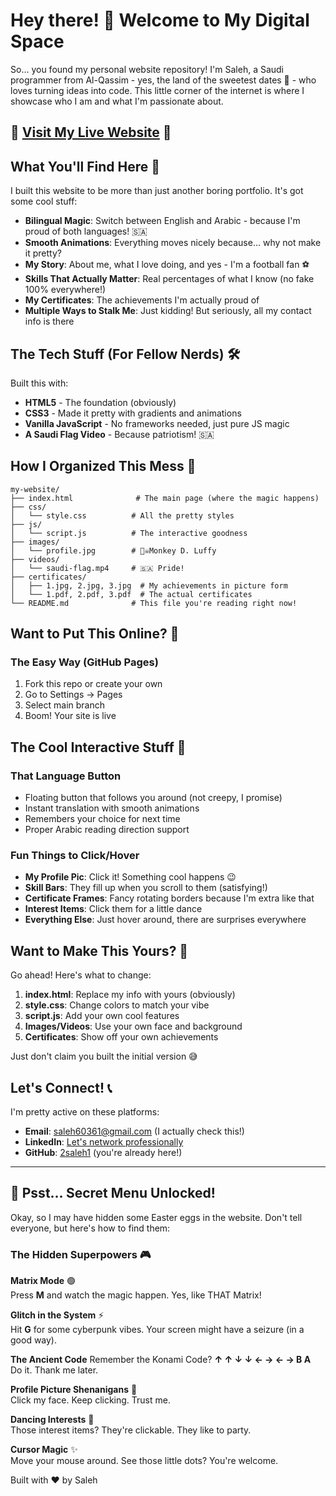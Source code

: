 # Hey there! 👋 Welcome to My Digital Space

So... you found my personal website repository! I'm Saleh, a Saudi programmer from Al-Qassim - yes, the land of the sweetest dates 🌴 - who loves turning ideas into code. This little corner of the internet is where I showcase who I am and what I'm passionate about.

## 🚀 **[Visit My Live Website](https://2saleh1.github.io/personal-website/)** 🚀

## What You'll Find Here 🌟

I built this website to be more than just another boring portfolio. It's got some cool stuff:

- **Bilingual Magic**: Switch between English and Arabic - because I'm proud of both languages! 🇸🇦
- **Smooth Animations**: Everything moves nicely because... why not make it pretty?
- **My Story**: About me, what I love doing, and yes - I'm a football fan ⚽
- **Skills That Actually Matter**: Real percentages of what I know (no fake 100% everywhere!)
- **My Certificates**: The achievements I'm actually proud of
- **Multiple Ways to Stalk Me**: Just kidding! But seriously, all my contact info is there

## The Tech Stuff (For Fellow Nerds) 🛠️

Built this with:
- **HTML5** - The foundation (obviously)
- **CSS3** - Made it pretty with gradients and animations
- **Vanilla JavaScript** - No frameworks needed, just pure JS magic
- **A Saudi Flag Video** - Because patriotism! 🇸🇦

## How I Organized This Mess 📁

```
my-website/
├── index.html              # The main page (where the magic happens)
├── css/
│   └── style.css          # All the pretty styles
├── js/
│   └── script.js          # The interactive goodness
├── images/
│   └── profile.jpg        # 🏴‍☠️Monkey D. Luffy
├── videos/
│   └── saudi-flag.mp4     # 🇸🇦 Pride!
├── certificates/
│   ├── 1.jpg, 2.jpg, 3.jpg  # My achievements in picture form
│   └── 1.pdf, 2.pdf, 3.pdf  # The actual certificates
└── README.md              # This file you're reading right now!
```

## Want to Put This Online? 🚀

### The Easy Way (GitHub Pages)
1. Fork this repo or create your own
2. Go to Settings → Pages
3. Select main branch
4. Boom! Your site is live


## The Cool Interactive Stuff 🎨

### That Language Button
- Floating button that follows you around (not creepy, I promise)
- Instant translation with smooth animations
- Remembers your choice for next time
- Proper Arabic reading direction support

### Fun Things to Click/Hover
- **My Profile Pic**: Click it! Something cool happens 😉
- **Skill Bars**: They fill up when you scroll to them (satisfying!)
- **Certificate Frames**: Fancy rotating borders because I'm extra like that
- **Interest Items**: Click them for a little dance
- **Everything Else**: Just hover around, there are surprises everywhere

## Want to Make This Yours? 🔧

Go ahead! Here's what to change:

1. **index.html**: Replace my info with yours (obviously)
2. **style.css**: Change colors to match your vibe
3. **script.js**: Add your own cool features
4. **Images/Videos**: Use your own face and background
5. **Certificates**: Show off your own achievements

Just don't claim you built the initial version 😅

## Let's Connect! 📞

I'm pretty active on these platforms:
- **Email**: saleh60361@gmail.com (I actually check this!)
- **LinkedIn**: [Let's network professionally](https://www.linkedin.com/in/saleh-al-assaf-95470a349/)
- **GitHub**: [2saleh1](https://github.com/2saleh1) (you're already here!)


---

## 🤫 Psst... Secret Menu Unlocked!

Okay, so I may have hidden some Easter eggs in the website. Don't tell everyone, but here's how to find them:

### The Hidden Superpowers 🎮

**Matrix Mode** 🟢  
Press **M** and watch the magic happen. Yes, like THAT Matrix!

**Glitch in the System** ⚡  
Hit **G** for some cyberpunk vibes. Your screen might have a seizure (in a good way).

**The Ancient Code** 
Remember the Konami Code? **↑ ↑ ↓ ↓ ← → ← → B A**  
Do it. Thank me later.

**Profile Picture Shenanigans** 🔮  
Click my face. Keep clicking. Trust me.

**Dancing Interests** 💃  
Those interest items? They're clickable. They like to party.

**Cursor Magic** ✨  
Move your mouse around. See those little dots? You're welcome.


Built with ❤️ by Saleh
